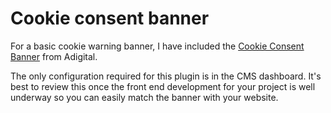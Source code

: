 # Cookie consent banner

For a basic cookie warning banner, I have included the [Cookie Consent Banner](https://plugins.craftcms.com/cookie-consent-banner) from Adigital.

The only configuration required for this plugin is in the CMS dashboard. It's best to review this once the front end development for your project is well underway so you can easily match the banner with your website.